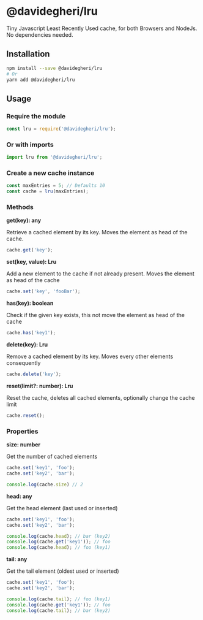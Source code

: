 
# @davidegheri/lru

Tiny Javascript Least Recently Used cache, for both Browsers and NodeJs.
No dependencies needed.

## Installation
```bash
npm install --save @davidegheri/lru
# Or
yarn add @davidegheri/lru
```
## Usage

### Require the module
```javascript
const lru = require('@davidegheri/lru');
```
### Or with imports
```javascript
import lru from '@davidegheri/lru';
```

### Create a new cache instance
```javascript
const maxEntries = 5; // Defaults 10
const cache = lru(maxEntries);
```
### Methods

**get(key): any**

Retrieve a cached element by its key. Moves the element as head of the cache.
```javascript
cache.get('key');
```

**set(key, value): Lru**

Add a new element to the cache if not already present. Moves the element as head of the cache  
```javascript
cache.set('key', 'fooBar');
```

**has(key): boolean**

Check if the given key exists, this not move the element as head of the cache
```javascript
cache.has('key1');
````

**delete(key): Lru**

Remove a cached element by its key. Moves every other elements consequently
```javascript
cache.delete('key');
```

**reset(limit?: number): Lru**

Reset the cache, deletes all cached elements, optionally change the cache limit
```javascript
cache.reset();
```

### Properties

**size: number**

Get the number of cached elements
```javascript
cache.set('key1', 'foo');
cache.set('key2', 'bar');

console.log(cache.size) // 2
```

**head: any**

Get the head element (last used or inserted)
```javascript
cache.set('key1', 'foo');
cache.set('key2', 'bar');

console.log(cache.head); // bar (key2)
console.log(cache.get('key1')); // foo
console.log(cache.head); // foo (key1)
```

**tail: any**

Get the tail element (oldest used or inserted)
```javascript
cache.set('key1', 'foo');
cache.set('key2', 'bar');

console.log(cache.tail); // foo (key1)
console.log(cache.get('key1')); // foo
console.log(cache.tail); // bar (key2)
```
